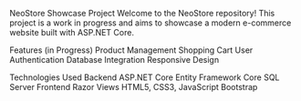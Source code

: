 NeoStore Showcase Project
Welcome to the NeoStore repository! This project is a work in progress and aims to showcase a modern e-commerce website built with ASP.NET Core. 

Features (in Progress)
Product Management
Shopping Cart
User Authentication
Database Integration
Responsive Design

Technologies Used
Backend
ASP.NET Core
Entity Framework Core
SQL Server
Frontend
Razor Views
HTML5, CSS3, JavaScript
Bootstrap

